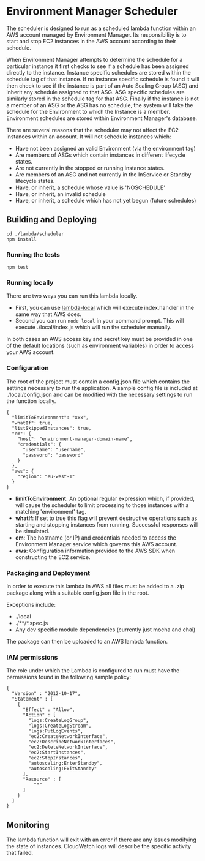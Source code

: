 # Environment Manager Scheduler

The scheduler is designed to run as a scheduled lambda function within an AWS account managed by Environment Manager. Its responsibility is to start and stop EC2 instances in the AWS account according to their schedule.

When Environment Manager attempts to determine the schedule for a particular instance it first checks to see if a schedule has been assigned directly to the instance. Instance specific schedules are stored within the schedule tag of that instance. If no instance specific schedule is found it will then check to see if the instance is part of an Auto Scaling Group (ASG) and inherit any schedule assigned to that ASG. ASG specific schedules are similarly stored in the schedule tag for that ASG. Finally if the instance is not a member of an ASG or the ASG has no schedule, the system will take the schedule for the Environment to which the Instance is a member. Environment schedules are stored within Environment Manager's database.

There are several reasons that the scheduler may not affect the EC2 instances within an account. It will not schedule instances which:

- Have not been assigned an valid Environment (via the environment tag)
- Are members of ASGs which contain instances in different lifecycle states.
- Are not currently in the stopped or running instance states.
- Are members of an ASG and not currently in the InService or Standby lifecycle states.
- Have, or inherit, a schedule whose value is 'NOSCHEDULE'
- Have, or inherit, an invalid schedule
- Have, or inherit, a schedule which has not yet begun (future schedules)

## Building and Deploying

```
cd ./lambda/scheduler
npm install
```

### Running the tests

```
npm test
```

### Running locally

There are two ways you can run this lambda locally.

- First, you can use [lambda-local](https://www.npmjs.com/package/lambda-local) which will execute index.handler in the same way that AWS does.
- Second you can run ``` node local ``` in your command prompt. This will execute ./local/index.js which will run the scheduler manually.

In both cases an AWS access key and secret key must be provided in one of the default locations (such as environment variables) in order to access your AWS account.

### Configuration

The root of the project must contain a config.json file which contains the settings necessary to run the application. A sample config file is included at ./local/config.json and can be modified with the necessary settings to run the function locally.

```
{
  "limitToEnvironment": "xxx",
  "whatIf": true,
  "listSkippedInstances": true,
  "em": {
    "host": "environment-manager-domain-name",
    "credentials": {
      "username": "username",
      "password": "password"
    }
  },
  "aws": {
    "region": "eu-west-1"
  }
}
```

- **limitToEnvironment**: An optional regular expression which, if provided, will cause the scheduler to limit processing to those instances with a matching 'environment' tag.
- **whatIf**: If set to true this flag will prevent destructive operations such as starting and stopping instances from running. Successful responses will be simulated.
- **em**: The hostname (or IP) and credentials needed to access the Environment Manager service which governs this AWS account.
- **aws**: Configuration information provided to the AWS SDK when constructing the EC2 service.

### Packaging and Deployment

In order to execute this lambda in AWS all files must be added to a .zip package along with a suitable config.json file in the root.

Exceptions include:

- ./local
- ./\*\*/\*.spec.js
- Any dev specific module dependencies (currently just mocha and chai)

The package can then be uploaded to an AWS lambda function.

### IAM permissions

The role under which the Lambda is configured to run must have the permissions found in the following sample policy:

```
{
  "Version" : "2012-10-17",
  "Statement" : [
    {
      "Effect" : "Allow",
      "Action" : [
        "logs:CreateLogGroup",
        "logs:CreateLogStream",
        "logs:PutLogEvents",
        "ec2:CreateNetworkInterface",
        "ec2:DescribeNetworkInterfaces",
        "ec2:DeleteNetworkInterface",
        "ec2:StartInstances",
        "ec2:StopInstances",
        "autoscaling:EnterStandby",
        "autoscaling:ExitStandby"
      ],
      "Resource" : [
          "*"
      ]
    }
  ]
}
```

## Monitoring

The lambda function will exit with an error if there are any issues modifying the state of instances. CloudWatch logs will describe the specific activity that failed.